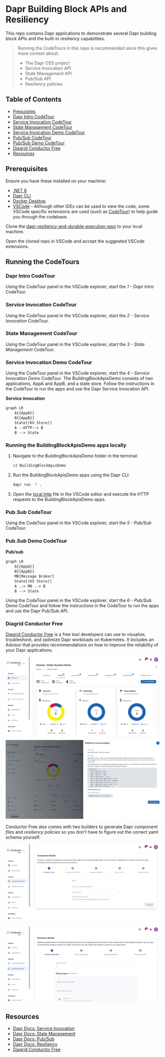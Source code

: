 # Dapr Building Block APIs and Resiliency

This repo contains Dapr applications to demonstrate several Dapr building block APIs and the built-in resiliency capabilities.

> Running the CodeTours in this repo is recommended since this gives more context about:
>
> - The Dapr OSS project
> - Service Invocation API
> - State Management API
> - Pub/Sub API
> - Resiliency policies

## Table of Contents

- [Prequisites](#prerequisites)
- [Dapr Intro CodeTour](#dapr-intro-codetour)
- [Service Invocation CodeTour](#service-invocation-codetour)
- [State Management CodeTour](#state-management-codetour)
- [Service Invocation Demo CodeTour](#service-invocation-demo-codetour)
- [Pub/Sub CodeTour](#pubsub-codetour)
- [Pub/Sub Demo CodeTour](#pubsub-demo-codetour)
- [Diagrid Conductor Free](#diagrid-conductor-free)
- [Resources](#resources)

## Prerequisites

Ensure you have these installed on your machine:

- [.NET 8](https://dotnet.microsoft.com/download/dotnet/8.0)
- [Dapr CLI](https://docs.dapr.io/getting-started/install-dapr-cli/)
- [Docker Desktop](https://www.docker.com/products/docker-desktop/)
- [VSCode](https://code.visualstudio.com/) - Although other IDEs can be used to view the code, some VSCode specific extensions are used (such as [CodeTour](https://marketplace.visualstudio.com/items?itemName=vsls-contrib.codetour)) to help guide you through the codebase.

Clone the [dapr-resiliency-and-durable-execution repo](https://github.com/diagrid-labs/dapr-resiliency-and-durable-execution) to your local machine.

Open the cloned repo in VSCode and accept the suggested VSCode extensions.

## Running the CodeTours

### Dapr Intro CodeTour

Using the CodeTour panel in the VSCode explorer, start the *1 - Dapr Intro* CodeTour.

### Service Invocation CodeTour

Using the CodeTour panel in the VSCode explorer, start the *2 - Service Invocation* CodeTour.

### State Management CodeTour

Using the CodeTour panel in the VSCode explorer, start the *3 - State Management* CodeTour.

### Service Invocation Demo CodeTour

Using the CodeTour panel in the VSCode explorer, start the *4 - Service Invocation Demo* CodeTour.
The BuildingBlockApisDemo consists of two applications, AppA and AppB, and a state store. Follow the instructions in the CodeTour to run the apps and use the Dapr Service Invocation API.

**Service invocation**

```mermaid
graph LR
    A{{AppA}}
    B{{AppB}}
    State[(KV Store)]
    A --HTTP--> B
    B --> State
```

### Running the BuildingBlockApisDemo apps locally

1. Navigate to the BuildingBlockApisDemo folder in the terminal:

    ```bash
    cd BuildingBlockApisDemo
    ```

2. Run the BuildingBlockApisDemo apps using the Dapr CLI:

    ```bash
    dapr run -f .
    ```

3. Open the [local.http](./BuildingBlockApisDemo/local.http) file in the VSCode editor and execute the HTTP requests to the BuildingBlockApisDemo apps.

### Pub.Sub CodeTour

Using the CodeTour panel in the VSCode explorer, start the *5 - Pub/Sub* CodeTour.

### Pub.Sub Demo CodeTour

**Pub/sub**

```mermaid
graph LR
    A{{AppA}}
    B{{AppB}}
    MB[Message Broker]
    State[(KV Store)]
    A .-> MB .-> B
    B --> State
```

Using the CodeTour panel in the VSCode explorer, start the *6 - Pub/Sub Demo* CodeTour and follow the instructions in the CodeTour to run the apps and use the Dapr Pub/Sub API.

### Diagrid Conductor Free

[Diagrid Conductor Free](https://www.diagrid.io/conductor) is a free tool developers can use to visualize, troubleshoot, and optimize Dapr workloads on Kubernetes. It includes an Advisor that provides recommendations on how to improve the reliability of your Dapr applications.

![Conductor Advisor](./images/conductor-advisories.jpeg)

![Reliability details](./images/conductor2.png)

Conductor Free also comes with two builders to generate Dapr *component files* and *resiliency policies* so you don't have to figure out the correct yaml schema yourself.

![Conductor Component Builder](./images/conductor-component-builder.jpeg)

![Conductor Resiliency Builder](./images/conductor-resiliency-builder.jpeg)

## Resources

- [Dapr Docs: Service Invocation](https://docs.dapr.io/developing-applications/building-blocks/service-invocation/)
- [Dapr Docs: State Management](https://docs.dapr.io/developing-applications/building-blocks/state-management/)
- [Dapr Docs: Pub/Sub](https://docs.dapr.io/developing-applications/building-blocks/pubsub/)
- [Dapr Docs: Resiliency](https://docs.dapr.io/operations/resiliency/)
- [Diagrid Conductor Free](https://www.diagrid.io/conductor)